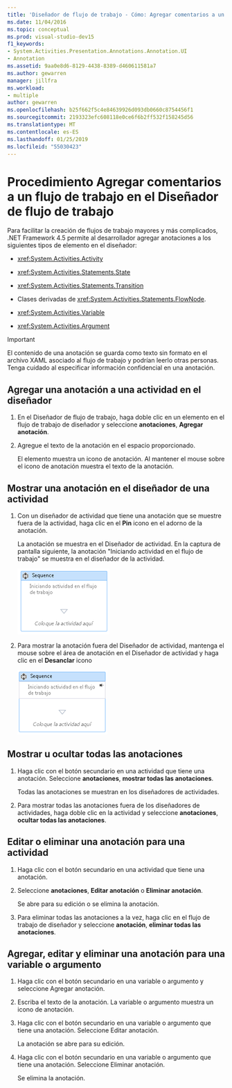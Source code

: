 ```yaml
---
title: 'Diseñador de flujo de trabajo - Cómo: Agregar comentarios a un flujo de trabajo'
ms.date: 11/04/2016
ms.topic: conceptual
ms.prod: visual-studio-dev15
f1_keywords:
- System.Activities.Presentation.Annotations.Annotation.UI
- Annotation
ms.assetid: 9aa0e8d6-8129-4438-8389-d460611581a7
ms.author: gewarren
manager: jillfra
ms.workload:
- multiple
author: gewarren
ms.openlocfilehash: b25f662f5c4e84639926d093db0660c8754456f1
ms.sourcegitcommit: 2193323efc608118e0ce6f6b2ff532f158245d56
ms.translationtype: MT
ms.contentlocale: es-ES
ms.lasthandoff: 01/25/2019
ms.locfileid: "55030423"
---
```

# <a name="how-to-add-comments-to-a-workflow-in-the-workflow-designer"></a>Procedimiento Agregar comentarios a un flujo de trabajo en el Diseñador de flujo de trabajo

Para facilitar la creación de flujos de trabajo mayores y más complicados, .NET Framework 4.5 permite al desarrollador agregar anotaciones a los siguientes tipos de elemento en el diseñador:

-   <xref:System.Activities.Activity>

-   <xref:System.Activities.Statements.State>

-   <xref:System.Activities.Statements.Transition>

-   Clases derivadas de <xref:System.Activities.Statements.FlowNode>.

-   <xref:System.Activities.Variable>

-   <xref:System.Activities.Argument>

> [!IMPORTANT]
> El contenido de una anotación se guarda como texto sin formato en el archivo XAML asociado al flujo de trabajo y podrían leerlo otras personas. Tenga cuidado al especificar información confidencial en una anotación.

## <a name="adding-an-annotation-to-an-activity-in-the-designer"></a>Agregar una anotación a una actividad en el diseñador

1. En el Diseñador de flujo de trabajo, haga doble clic en un elemento en el flujo de trabajo de diseñador y seleccione **anotaciones**, **Agregar anotación**.

1. Agregue el texto de la anotación en el espacio proporcionado.

   El elemento muestra un icono de anotación. Al mantener el mouse sobre el icono de anotación muestra el texto de la anotación.

## <a name="displaying-an-annotation-in-an-activitys-designer"></a>Mostrar una anotación en el diseñador de una actividad

1. Con un diseñador de actividad que tiene una anotación que se muestre fuera de la actividad, haga clic en el **Pin** icono en el adorno de la anotación.

   La anotación se muestra en el Diseñador de actividad. En la captura de pantalla siguiente, la anotación "Iniciando actividad en el flujo de trabajo" se muestra en el diseñador de la actividad.

   ![Anotación que se muestra en el diseñador de actividades](../workflow-designer/media/annotationindesigner.png)

2. Para mostrar la anotación fuera del Diseñador de actividad, mantenga el mouse sobre el área de anotación en el Diseñador de actividad y haga clic en el **Desanclar** icono

   ![Anotación que se muestra fuera del Diseñador de actividad](../workflow-designer/media/annotationoutsidedesigner.png)

## <a name="showing-or-hiding-all-annotations"></a>Mostrar u ocultar todas las anotaciones

1. Haga clic con el botón secundario en una actividad que tiene una anotación. Seleccione **anotaciones**, **mostrar todas las anotaciones**.

   Todas las anotaciones se muestran en los diseñadores de actividades.

1. Para mostrar todas las anotaciones fuera de los diseñadores de actividades, haga doble clic en la actividad y seleccione **anotaciones**, **ocultar todas las anotaciones**.

## <a name="editing-or-deleting-an-annotation-for-an-activity"></a>Editar o eliminar una anotación para una actividad

1. Haga clic con el botón secundario en una actividad que tiene una anotación.

1. Seleccione **anotaciones**, **Editar anotación** o **Eliminar anotación**.

   Se abre para su edición o se elimina la anotación.

1. Para eliminar todas las anotaciones a la vez, haga clic en el flujo de trabajo de diseñador y seleccione **anotación**, **eliminar todas las anotaciones**.

## <a name="adding-editing-and-deleting-an-annotation-for-a-variable-or-argument"></a>Agregar, editar y eliminar una anotación para una variable o argumento

1. Haga clic con el botón secundario en una variable o argumento y seleccione Agregar anotación.

1. Escriba el texto de la anotación. La variable o argumento muestra un icono de anotación.

1. Haga clic con el botón secundario en una variable o argumento que tiene una anotación. Seleccione Editar anotación.

   La anotación se abre para su edición.

1. Haga clic con el botón secundario en una variable o argumento que tiene una anotación. Seleccione Eliminar anotación.

   Se elimina la anotación.